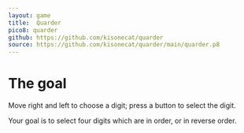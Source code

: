 ```yaml
---
layout: game
title:  Quarder
pico8: quarder
github: https://github.com/kisonecat/quarder
source: https://github.com/kisonecat/quarder/main/quarder.p8
---
```


# The goal

Move right and left to choose a digit; press a button to select the
digit.

Your goal is to select four digits which are in order, or in reverse
order.

